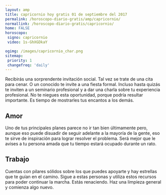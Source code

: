 ```yaml
---
layout: amp
title: capricornio hoy gratis 01 de septiembre del 2017 
permalink: /horoscopo-diario-gratis/amp/capricornio/
normallink: /horoscopo-diario-gratis/capricornio/
home: FALSE
horoscopo:
 signo: capricornio
 video: 1s-GhXGDkaY

ogimg: /images/capricornio_char.png
sitemap:
 priority: 1
 changefreq: 'daily'
---
```



Recibirás una sorprendente invitación social. Tal vez se trate de una cita para cenar. O un conocido te invite a una fiesta formal. Incluso hasta quizás te inviten a un seminario profesional y a dar una charla sobre tu experiencia profesional. No te niegues esta oportunidad, porque podría resultar importante. Es tiempo de mostrarles tus encantos a los demás.

## Amor

Uno de tus principales planes parece no ir tan bien últimamente pero, aunque eso puede disuadir de seguir adelante a la mayoría de la gente, eso te sirve de inspiración para lograr resolver el problema. Será mejor que le avises a tu persona amada que tu tiempo estará ocupado durante un rato.

## Trabajo

Cuentas con pilares sólidos sobre los que puedes apoyarte y hay estrellas que te guían en el camino. Sigue a estas personas y utiliza estos recursos para poder continuar la marcha. Estás renaciendo. Haz una limpieza general y comienza algo nuevo.